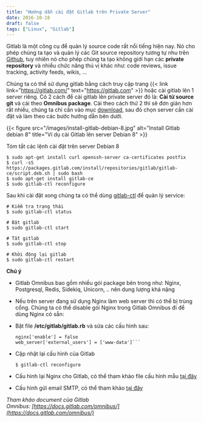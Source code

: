```yaml
---
title: "Hướng dẫn cài đặt Gitlab trên Private Server"
date: 2016-10-18
draft: false
tags: ["Linux", "Gitlab"]
---
```


Gitlab là một công cụ để quản lý source code rất nổi tiếng hiện nay. Nó cho phép chúng ta tạo và quản lý các Git source repository tương tự nhu trên [Github](https://github.com/), tuy nhiên nó cho phép chúng ta tạo không giới hạn các **private repository** và nhiều chức năng thú vị khác như: code reviews, issue tracking, activity feeds, wikis, ...

Chúng ta có thể sử dụng gitlab bằng cách truy cập trang {{< link link="https://gitlab.com/" text="https://gitlab.com" >}} hoặc cài gitlab lên 1 server riêng. Có 2 cách để cài gitlab lên private server đó là: **Cài từ source git** và cài theo **Omnibus package**. Cài theo cách thứ 2 thì sẽ đơn giản hơn rất nhiều, chúng ta chỉ cần vào mục [download](https://about.gitlab.com/downloads/), sau đó chọn server cần cài đặt và làm theo các bước hướng dẫn bên dưới.

{{< figure src="/images/install-gitlab-debian-8.jpg" alt="Install Gitlab debian 8" title="Ví dụ cài Gitlab lên server Debian 8" >}}

Tóm tắt các lệnh cài đặt trên server Debian 8

```
$ sudo apt-get install curl openssh-server ca-certificates postfix
$ curl -sS https://packages.gitlab.com/install/repositories/gitlab/gitlab-ce/script.deb.sh | sudo bash
$ sudo apt-get install gitlab-ce
$ sudo gitlab-ctl reconfigure
```

Sau khi cài đặt xong chúng ta có thể dùng [gitlab-ctl](https://docs.gitlab.com/omnibus/maintenance/README.html) để quản lý service:

```
# Kiểm tra trạng thái
$ sudo gitlab-ctl status

# Bật gitlab
$ sudo gitlab-ctl start

# Tắt gitlab
$ sudo gitlab-ctl stop

# Khởi động lại gitlab
$ sudo gitlab-ctl restart
```

**Chú ý**

- Gitlab Omnibus bao gồm nhiều gói package bên trong như: Nginx, Postgresql, Redis, Sidekiq, Unicorn, .. nên dung lượng khá nặng

- Nếu trên server đang sử dụng Nginx làm web server thì có thể bị trùng cổng. Chúng ta có thể disable gói Nginx trong Gitlab Omnibus đi để dùng Nginx có sẵn:

- Bật file **/etc/gitlab/gitlab.rb** và sửa các cấu hình sau:

  ````
  nginx['enable'] = false
  web_server['external_users'] = ['www-data']```

  ````

- Cập nhật lại cấu hình của Gitlab

  ```
  $ gitlab-ctl reconfigure
  ```

- Cấu hình lại Nginx cho Gitlab, có thể tham khảo file cấu hình mẫu [tại đây](https://gitlab.com/gitlab-org/gitlab-recipes/blob/master/web-server/nginx/gitlab-omnibus-nginx.conf)
- Cấu hình gửi email SMTP, có thể tham khảo [tại đây](https://docs.gitlab.com/omnibus/settings/smtp.html)

_Tham khảo document của Gitlab Omnibus: [https://docs.gitlab.com/omnibus/​](https://docs.gitlab.com/omnibus/)_
